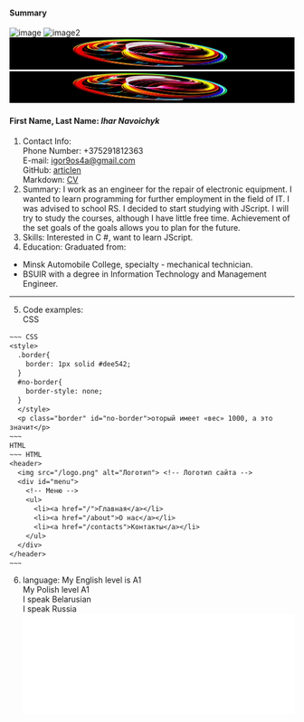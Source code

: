 #### Summary
![image](./rsschool-cv/img1.jpg "goodfon.ru")
![image2](/rsschool-cv/img1.jpg "goodfon.ru")
![image3](/img1920-216.jpg "goodfon.ru")
![image4](img1920-216.jpg "goodfon.ru")
#### First Name, Last Name: *Ihar Navoichyk*
1. Contact Info:\
Phone Number: +375291812363\
E-mail: igor9os4a@gmail.com\
GitHub: [articlen](https://github.com/articlen/rsschool-cv.git)\
Markdown: [CV](https://articlen.github.io/rsschool-cv/cv)
2. Summary:
I work as an engineer for the repair of electronic equipment. I wanted to learn programming for further employment in the field of IT. I was advised to school RS. I decided to start studying with JScript. I will try to study the courses, although I have little free time. Achievement of the set goals of the goals allows you to plan for the future.
3. Skills: 
Interested in C #, want to learn JScript.
4. Education:
Graduated from:
* Minsk Automobile College, specialty - mechanical technician.
* BSUIR with a degree in Information Technology and Management Engineer.
----
5. Code examples:\
CSS 
```
~~~ CSS
<style>
  .border{
    border: 1px solid #dee542;
  }  
  #no-border{
    border-style: none;
  }
  </style>
  <p class="border" id="no-border">оторый имеет «вес» 1000, а это значит</p>
~~~ 
HTML
~~~ HTML
<header>
  <img src="/logo.png" alt="Логотип"> <!-- Логотип сайта -->
  <div id="menu">
    <!-- Меню -->
    <ul>
      <li><a href="/">Главная</a></li>
      <li><a href="/about">О нас</a></li>
      <li><a href="/contacts">Контакты</a></li>
    </ul>
  </div>
</header>
~~~
```
6. language:
My English level is A1\
My Polish level A1\
I speak Belarusian\
I speak Russia
![rss](rss.svg "rss.svg")